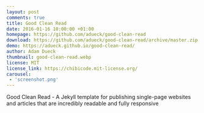 ```yaml
---
layout: post
comments: true
title: Good Clean Read
date: 2016-01-16 10:00:00 +01:00
homepage: https://github.com/adueck/good-clean-read
download: https://github.com/adueck/good-clean-read/archive/master.zip
demo: https://adueck.github.io/good-clean-read/
author: Adam Dueck
thumbnail: good-clean-read.webp
license: MIT
license_link: https://chibicode.mit-license.org/
carousel:
 - 'screenshot.png'
---
```


Good Clean Read - A Jekyll template for publishing single-page websites and articles that are incredibly readable and fully responsive
